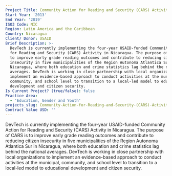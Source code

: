 ```yaml
---
Project Title: Community Action for Reading and Security (CARS) Activity in Nicaragua
Start Year: '2013'
End Year: '2019'
ISO3 Code: NIC
Region: Latin America and the Caribbean
Country: Nicaragua
Client/ Donor: USAID
Brief Description: >-
  DevTech is currently implementing the four-year USAID-funded Community Action
  for Reading and Security (CARS) Activity in Nicaragua. The purpose of CARS is
  to improve early grade reading outcomes and contribute to reducing citizen
  insecurity in five municipalities of the Region Autonoma Atlantica Sur in
  Nicaragua, where both education and crime statistics lag behind the national
  averages. DevTech is working in close partnership with local organizations to
  implement an evidence-based approach to conduct activities at the municipal,
  community, and school level to transition to a local-led model to educational
  development and citizen security.
Is Current Project? (true/false): false
Practice Area:
  - 'Education, Gender and Youth'
projects_slug: Community-Action-for-Reading-and-Security-(CARS)-Activity-in-Nicaragua
Contract Value USD: ''
---
```

DevTech is currently implementing the four-year USAID-funded Community Action for Reading and Security (CARS) Activity in Nicaragua. The purpose of CARS is to improve early grade reading outcomes and contribute to reducing citizen insecurity in five municipalities of the Region Autonoma Atlantica Sur in Nicaragua, where both education and crime statistics lag behind the national averages. DevTech is working in close partnership with local organizations to implement an evidence-based approach to conduct activities at the municipal, community, and school level to transition to a local-led model to educational development and citizen security.